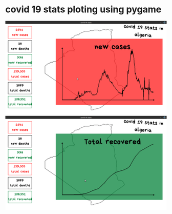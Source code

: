 # covid 19 stats ploting using pygame
![alt text](img/Screenshot1.png)
![alt text](img/Screenshot2.png)
